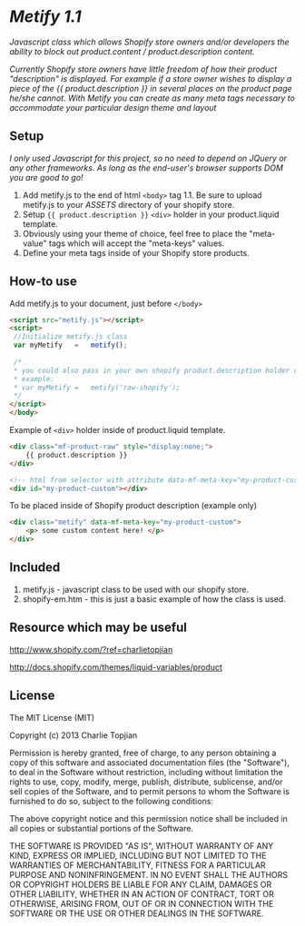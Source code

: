 # _Metify 1.1_

_Javascript class which allows Shopify store owners and/or developers the ability to block out product.content / product.description content._

_Currently Shopify store owners have little freedom of how their product "description" is displayed._
_For example if a store owner wishes to display a piece of the {{ product.description }} in several places on the product page he/she cannot._ 
_With Metify you can create as many meta tags necessary to accommodate your particular design theme and layout_

## Setup

_I only used Javascript for this project, so no need to depend on JQuery or any other frameworks._ 
_As long as the end-user's browser supports DOM you are good to go!_

1. Add metify.js to the end of html `<body>` tag
1.1. Be sure to upload metify.js to your _ASSETS_ directory of your shopify store.
2. Setup `{{ product.description }}` `<div>` holder in your product.liquid template.
3. Obviously using your theme of choice, feel free to place the "meta-value" tags which will accept the "meta-keys" values.
4. Define your meta tags inside of your Shopify store products.


## How-to use

Add metify.js to your document, just before `</body>`
```HTML
<script src="metify.js"></script>
<script>
 //Initialize metify.js class
 var myMetify	=	metify();
 
 /*
 * you could also pass in your own shopify product.description holder class.
 * example:
 * var myMetify	=	metify('raw-shopify');
 */
</script>
</body>
```

Example of `<div>` holder inside of product.liquid template.
```HTML
<div class="mf-product-raw" style="display:none;">
	{{ product.description }}
</div>
```

```HTML
<!-- html from selector with attribute data-mf-meta-key="my-product-custom" will be placed below -->
<div id="my-product-custom"></div>
```

To be placed inside of Shopify product description (example only)
```HTML
<div class="metify" data-mf-meta-key="my-product-custom">
	<p> some custom content here! </p>
</div>
```

## Included
1. metify.js - javascript class to be used with our shopify store.
2. shopify-em.htm - this is just a basic example of how the class is used.

## Resource which may be useful
http://www.shopify.com/?ref=charlietopjian

http://docs.shopify.com/themes/liquid-variables/product



## License

The MIT License (MIT)

Copyright (c) 2013 Charlie Topjian

Permission is hereby granted, free of charge, to any person obtaining a copy
of this software and associated documentation files (the "Software"), to deal
in the Software without restriction, including without limitation the rights
to use, copy, modify, merge, publish, distribute, sublicense, and/or sell
copies of the Software, and to permit persons to whom the Software is
furnished to do so, subject to the following conditions:

The above copyright notice and this permission notice shall be included in all
copies or substantial portions of the Software.

THE SOFTWARE IS PROVIDED "AS IS", WITHOUT WARRANTY OF ANY KIND, EXPRESS OR
IMPLIED, INCLUDING BUT NOT LIMITED TO THE WARRANTIES OF MERCHANTABILITY,
FITNESS FOR A PARTICULAR PURPOSE AND NONINFRINGEMENT. IN NO EVENT SHALL THE
AUTHORS OR COPYRIGHT HOLDERS BE LIABLE FOR ANY CLAIM, DAMAGES OR OTHER
LIABILITY, WHETHER IN AN ACTION OF CONTRACT, TORT OR OTHERWISE, ARISING FROM,
OUT OF OR IN CONNECTION WITH THE SOFTWARE OR THE USE OR OTHER DEALINGS IN THE
SOFTWARE.


          